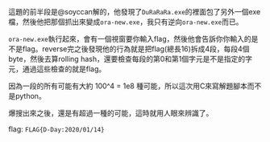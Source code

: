這題的前半段是@soyccan解的，他發現了`DuRaRaRa.exe`的裡面包了另外一個exe檔，然後他把那個抓出來變成`ora-new.exe`，我只有逆向`ora-new.exe`而已。

`ora-new.exe`執行起來，會有一個視窗要你輸入flag，然後他會告訴你你輸入的是不是flag。reverse完之後發現他的行為就是把flag(總長16)拆成4段，每段4個byte，然後去算rolling hash，還要檢查每段的第0和第1個字元是不是指定的字元，通過這些檢查的就是flag。

因為一段的所有可能有大約 100^4 = 1e8 種可能，所以這次用C來寫解題腳本而不是python。

爆搜出來之後，還是有超過一種的可能，這時就用人眼來辨識了。

flag: `FLAG{D-Day:2020/01/14}`
